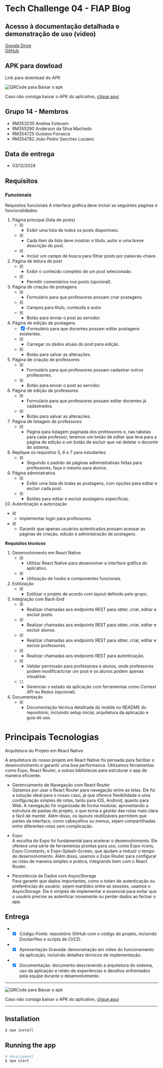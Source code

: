# Tech Challenge 04 - FIAP Blog

## Acesso à documentação detalhada e demonstração de uso (video)
[Google Drive](https://drive.google.com/drive/folders/1VBJzdS7BMZR1wPOAjoKoWCTaJOzE7sgD?usp=sharing) <br>
[GitHub](https://github.com/Challenge-1FSDT/mobile-react)

## APK para dowload

Link para download do APK 

![QRCode para Baixar o apk](image.png)

Caso não consiga baixar o APK do aplicativo, [clique aqui](https://expo.dev/accounts/anderson361163/projects/mobile-react/builds/2f2ce5ab-4a60-43d7-80ae-6b1eaf72f192)

## Grupo 14 - Membros
- RM353230 Anelise Estevam
- RM355290 Anderson da Silva Machado 
- RM354725 Gustavo Fonseca
- RM354782 João Pedro Sanches Luciano 

## Data de entrega
- 03/12/2024

## Requisitos
### Funcionais
Requisitos funcionais
A interface gráfica deve incluir as seguintes páginas e funcionalidades:

1. Página principal (lista de posts)
   - [X] - Exibir uma lista de todos os posts disponíveis.
   - [X] - Cada item da lista deve mostrar o título, autor e uma breve descrição do post.
   - [X] - Incluir um campo de busca para filtrar posts por palavras-chave.

2. Página de leitura de post
   - [X] - Exibir o conteúdo completo de um post selecionado.
   - [X] - Permitir comentários nos posts (opcional).

3. Página de criação de postagens
   - [X] - Formulário para que professores possam criar postagens.
   - [X] - Campos para título, conteúdo e autor.
   - [X] - Botão para enviar o post ao servidor.

4. Página de edição de postagens
   - [X] -Formulário para que docentes possam editar postagens existentes.
   - [X] - Carregar os dados atuais do post para edição.
   - [X] - Botão para salvar as alterações.

5. Página de criação de professores
   - [X] - Formulário para que professores possam cadastrar outros professores.
   - [X] - Botão para enviar o post ao servidor.

6. Página de edição de professores
   - [X] - Formulário para que professores possam editar docentes já cadastrados.
   - [X] - Botão para salvar as alterações.

7. Página de listagem de professores
   - [X] - Página para listagem paginada dos professores e, nas tabelas para cada professor, teremos um botão de editar que leva para a página
de edição e um botão de excluir que vai deletar o docente do
sistema.

8. Replique os requisitos 5, 6 e 7 para estudantes
   - [X] - Seguindo o padrão de páginas administrativas feitas para professores, faça o mesmo para alunos.

9. Página administrativa
   - [X] - Exibir uma lista de todas as postagens, com opções para editar e excluir cada post.
   - [X] - Botões para editar e excluir postagens específicas.

10. Autenticação e autorização
   - [X] - Implementar login para professores.
   - [X] - Garantir que apenas usuários autenticados possam acessar as páginas de criação, edição e administração de postagens.
   
<b>Requisitos técnicos</b>

1. Desenvolvimento em React Native
   - [X] - Utilizar React Native para desenvolver a interface gráfica do aplicativo.
   - [X] - Utilização de hooks e componentes funcionais.

2. Estilização
   - [X] -  Estilizar o projeto de acordo com layout definido pelo grupo.

3. Integração com Back-End
   - [X] -  Realizar chamadas aos endpoints REST para obter, criar, editar e excluir posts.
   - [X] -  Realizar chamadas aos endpoints REST para obter, criar, editar e excluir alunos.
   - [X] -  Realizar chamadas aos endpoints REST para obter, criar, editar e excluir professores.
   - [X] -  Realizar chamadas aos endpoints REST para autenticação.
   - [x] -  Validar permissão para professores e alunos, onde professores podem modificar/criar um post e os alunos podem apenas visualizar.
   - [ ] -  Gerenciar o estado da aplicação com ferramentas como Context API ou Redux (opcional).

4. Documentação
   - [X] -  Documentação técnica detalhada do mobile no README do repositório, incluindo setup inicial, arquitetura da aplicação e guia
de uso.

# Principais Tecnologias

Arquitetura do Projeto em React Native

A arquitetura do nosso projeto em React Native foi pensada para facilitar o desenvolvimento e garantir uma boa performance. Utilizamos ferramentas como Expo, React Router, e outras bibliotecas para estruturar o app de maneira eficiente.

* Gerenciamento de Navegação com React Router</br>
Optamos por usar o React Router para navegação entre as telas. Ele foi a solução ideal para o nosso caso, já que oferece flexibilidade e uma configuração simples de rotas, tanto para iOS, Android, quanto para Web. A navegação foi organizada de forma modular, aproveitando a estrutura de pastas do projeto, o que torna a gestão das rotas mais clara e fácil de manter. Além disso, os layouts reutilizáveis permitem que partes da interface, como cabeçalhos ou menus, sejam compartilhadas entre diferentes rotas sem complicação.

* Expo</br>
A escolha do Expo foi fundamental para acelerar o desenvolvimento. Ele oferece uma série de ferramentas prontas para uso, como Expo-Icons, Expo-Constants, e Expo-Splash-Screen, que ajudam a reduzir o tempo de desenvolvimento. Além disso, usamos o Expo Router para configurar as rotas de maneira simples e prática, integrando bem com o React Router.

* Persistência de Dados com AsyncStorage </br>
Para garantir que dados importantes, como o token de autenticação ou preferências do usuário, sejam mantidos entre as sessões, usamos o AsyncStorage. Ele é simples de implementar e essencial para evitar que o usuário precise se autenticar novamente ou perder dados ao fechar o app.


## Entrega

- - [X] Código-Fonte: repositório GitHub com o código do projeto, incluindo Dockerfiles e scripts de CI/CD.
- - [X] Apresentação Gravada: demonstração em vídeo do funcionamento da aplicação, incluindo detalhes técnicos de implementação.
- - [X] Documentação: documento descrevendo a arquitetura do sistema, uso da aplicação e relato de experiências e desafios enfrentados pela equipe durante o desenvolvimento.

---

![QRCode para Baixar o apk](image.png)

Caso não consiga baixar o APK do aplicativo, [clique aqui](https://expo.dev/accounts/anderson361163/projects/mobile-react/builds/2f2ce5ab-4a60-43d7-80ae-6b1eaf72f192)

---

## Installation

```bash
$ npm install
```

## Running the app

```bash
# development
$ npm start

